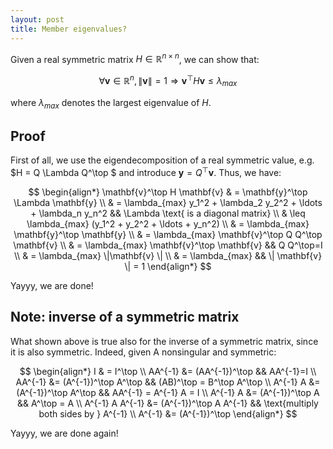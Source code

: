 ```yaml
---
layout: post
title: Member eigenvalues?
---
```


Given a real symmetric matrix $H \in \mathbb{R}^{n\times n}$, we can show that:

$$ \forall \mathbf{v} \in \mathbb{R}^n, \|\mathbf{v}\|=1 \Rightarrow \mathbf{v}^\top H \mathbf{v} \leq \lambda_{max} $$ 

where $\lambda_{max}$ denotes the largest eigenvalue of $H$.

## Proof

First of all, we use the eigendecomposition of a real symmetric value, e.g. $H = Q \Lambda Q^\top $ and introduce $\mathbf{y} = Q^\top \mathbf{v}$. Thus, we have:

$$
\begin{align*}
    \mathbf{v}^\top H \mathbf{v} & = \mathbf{y}^\top \Lambda 
    \mathbf{y} \\
    & = \lambda_{max} y_1^2 + \lambda_2 y_2^2 + \ldots + \lambda_n y_n^2  && \Lambda \text{ is a diagonal matrix} \\
    & \leq \lambda_{max} (y_1^2 + y_2^2 + \ldots + y_n^2) \\
    & = \lambda_{max} \mathbf{y}^\top \mathbf{y} \\
    & = \lambda_{max} \mathbf{v}^\top Q Q^\top \mathbf{v} \\
    & = \lambda_{max} \mathbf{v}^\top \mathbf{v} && Q Q^\top=I \\
    & = \lambda_{max} \|\mathbf{v} \| \\
    & = \lambda_{max} && \| \mathbf{v} \| = 1 
\end{align*}
$$

Yayyy, we are done!

## Note: inverse of a symmetric matrix

What shown above is true also for the inverse of a symmetric matrix, since it is also symmetric. Indeed, given A nonsingular and symmetric:

$$
\begin{align*}
    I & = I^\top \\
    AA^{-1} &= (AA^{-1})^\top && AA^{-1}=I \\
    AA^{-1} &= (A^{-1})^\top A^\top && (AB)^\top = B^\top A^\top \\
    A^{-1} A &= (A^{-1})^\top A^\top && AA^{-1} = A^{-1} A = I \\
    A^{-1} A &= (A^{-1})^\top A && A^\top = A \\
    A^{-1} A A^{-1} &= (A^{-1})^\top A A^{-1} && \text{multiply both sides by } A^{-1} \\
    A^{-1} &= (A^{-1})^\top
\end{align*}
$$

Yayyy, we are done again!
